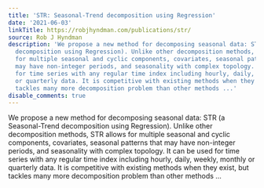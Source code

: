 ```yaml
---
title: 'STR: Seasonal-Trend decomposition using Regression'
date: '2021-06-03'
linkTitle: https://robjhyndman.com/publications/str/
source: Rob J Hyndman
description: 'We propose a new method for decomposing seasonal data: STR (a Seasonal-Trend
  decomposition using Regression). Unlike other decomposition methods, STR allows
  for multiple seasonal and cyclic components, covariates, seasonal patterns that
  may have non-integer periods, and seasonality with complex topology. It can be used
  for time series with any regular time index including hourly, daily, weekly, monthly
  or quarterly data. It is competitive with existing methods when they exist, but
  tackles many more decomposition problem than other methods ...'
disable_comments: true
---
```

We propose a new method for decomposing seasonal data: STR (a Seasonal-Trend decomposition using Regression). Unlike other decomposition methods, STR allows for multiple seasonal and cyclic components, covariates, seasonal patterns that may have non-integer periods, and seasonality with complex topology. It can be used for time series with any regular time index including hourly, daily, weekly, monthly or quarterly data. It is competitive with existing methods when they exist, but tackles many more decomposition problem than other methods ...